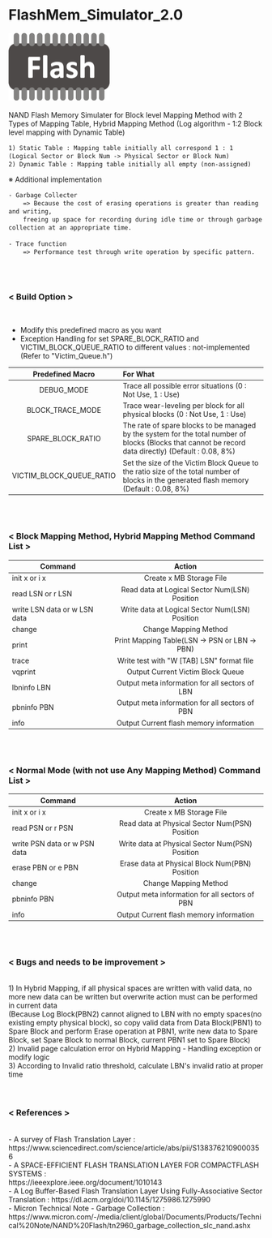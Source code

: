 # FlashMem_Simulator_2.0

<img src="/res/pgb-flashmemory.png" width="200" height="133"><br></br>
NAND Flash Memory Simulater for Block level Mapping Method with 2 Types of Mapping Table, Hybrid Mapping Method (Log algorithm - 1:2 Block level mapping with Dynamic Table)

	1) Static Table : Mapping table initially all correspond 1 : 1 (Logical Sector or Block Num -> Physical Sector or Block Num)
	2) Dynamic Table : Mapping table initially all empty (non-assigned)

※ Additional implementation

	- Garbage Collecter
		=> Because the cost of erasing operations is greater than reading and writing, 
		freeing up space for recording during idle time or through garbage collection at an appropriate time.

	- Trace function
		=> Performance test through write operation by specific pattern.	
<br></br>

<h3><strong>< Build Option ></strong></h3><br>

- Modify this predefined macro as you want
- Exception Handling for set SPARE_BLOCK_RATIO and VICTIM_BLOCK_QUEUE_RATIO to different values : not-implemented (Refer to "Victim_Queue.h")

| Predefined Macro | For What |
|:---:|:---|
| DEBUG_MODE | Trace all possible error situations (0 : Not Use, 1 : Use) |
| BLOCK_TRACE_MODE | Trace wear-leveling per block for all physical blocks (0 : Not Use, 1 : Use) |
| SPARE_BLOCK_RATIO | The rate of spare blocks to be managed by the system for the total number of blocks (Blocks that cannot be record data directly) (Default : 0.08, 8%) |
| VICTIM_BLOCK_QUEUE_RATIO | Set the size of the Victim Block Queue to the ratio size of the total number of blocks in the generated flash memory (Default : 0.08, 8%) |

<br></br>

<h3><strong>< Block Mapping Method, Hybrid Mapping Method Command List ></strong></h1>

| Command | Action |
|---|:---:|
| init x or i x | Create x MB Storage File |
| read LSN or r LSN | Read data at Logical Sector Num(LSN) Position |
| write LSN data or w LSN data | Write data at Logical Sector Num(LSN) Position |
| change | Change Mapping Method |
| print | Print Mapping Table(LSN -> PSN or LBN -> PBN) |
| trace | Write test with "W [TAB] LSN" format file |
| vqprint | Output Current Victim Block Queue |
| lbninfo LBN | Output meta information for all sectors of LBN |
| pbninfo PBN | Output meta information for all sectors of PBN |
| info | Output Current flash memory information |

<br></br>

<h3><strong>< Normal Mode (with not use Any Mapping Method) Command List ></strong></h3>
  
| Command | Action |
|---|:---:|
| init x or i x | Create x MB Storage File |
| read PSN or r PSN | Read data at Physical Sector Num(PSN) Position |
| write PSN data or w PSN data | Write data at Physical Sector Num(PSN) Position |
| erase PBN or e PBN | Erase data at Physical Block Num(PBN) Position |
| change | Change Mapping Method |
| pbninfo PBN | Output meta information for all sectors of PBN |
| info | Output Current flash memory information |

<br></br>

<h3><strong>< Bugs and needs to be improvement ></strong></h3><br>
1) In Hybrid Mapping, if all physical spaces are written with valid data, no more new data can be written but overwrite action must can be performed in current data<br>
(Because Log Block(PBN2) cannot aligned to LBN with no empty spaces(no existing empty physical block), so copy valid data from Data Block(PBN1) to Spare Block and perform Erase operation at PBN1, write new data to Spare Block, set Spare Block to normal Block, current PBN1 set to Spare Block)<br>
2) Invalid page calculation error on Hybrid Mapping - Handling exception or modify logic <br>
3) According to Invalid ratio threshold, calculate LBN's invalid ratio at proper time<br>
<br></br>

<h3><strong>< References ></strong></h3><br>
- A survey of Flash Translation Layer : <br>https://www.sciencedirect.com/science/article/abs/pii/S1383762109000356<br>
- A SPACE-EFFICIENT FLASH TRANSLATION LAYER FOR COMPACTFLASH SYSTEMS : <br>https://ieeexplore.ieee.org/document/1010143<br>
- A Log Buffer-Based Flash Translation Layer Using Fully-Associative Sector Translation : https://dl.acm.org/doi/10.1145/1275986.1275990<br>
- Micron Technical Note - Garbage Collection : <br>https://www.micron.com/-/media/client/global/Documents/Products/Technical%20Note/NAND%20Flash/tn2960_garbage_collection_slc_nand.ashx<br>
